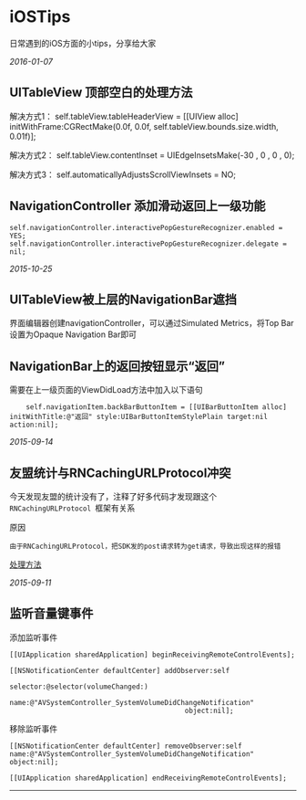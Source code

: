 # iOSTips
日常遇到的iOS方面的小tips，分享给大家


_2016-01-07_

## UITableView 顶部空白的处理方法

解决方式1：
self.tableView.tableHeaderView = [[UIView alloc] initWithFrame:CGRectMake(0.0f, 0.0f, self.tableView.bounds.size.width, 0.01f)];
 
解决方式2：
self.tableView.contentInset = UIEdgeInsetsMake(-30 , 0 , 0 , 0);
 
解决方式3：
self.automaticallyAdjustsScrollViewInsets = NO;

## NavigationController 添加滑动返回上一级功能

	self.navigationController.interactivePopGestureRecognizer.enabled = YES;
    self.navigationController.interactivePopGestureRecognizer.delegate = nil;


_2015-10-25_

## UITableView被上层的NavigationBar遮挡

界面编辑器创建navigationController，可以通过Simulated Metrics，将Top Bar设置为Opaque Navigation Bar即可



## NavigationBar上的返回按钮显示“返回”

需要在上一级页面的ViewDidLoad方法中加入以下语句

	    self.navigationItem.backBarButtonItem = [[UIBarButtonItem alloc] initWithTitle:@"返回" style:UIBarButtonItemStylePlain target:nil action:nil];






_2015-09-14_

## 友盟统计与RNCachingURLProtocol冲突

今天发现友盟的统计没有了，注释了好多代码才发现跟这个`RNCachingURLProtocol `框架有关系

原因

	由于RNCachingURLProtocol，把SDK发的post请求转为get请求，导致出现这样的报错


[处理方法](http://bbs.umeng.com/thread-4029-1-1.html)


_2015-09-11_

## 监听音量键事件


添加监听事件

	[[UIApplication sharedApplication] beginReceivingRemoteControlEvents];
        
    [[NSNotificationCenter defaultCenter] addObserver:self
                                             selector:@selector(volumeChanged:)
                                                 name:@"AVSystemController_SystemVolumeDidChangeNotification"
                                               object:nil];
                                                   
移除监听事件

	[[NSNotificationCenter defaultCenter] removeObserver:self name:@"AVSystemController_SystemVolumeDidChangeNotification" object:nil];
    
    [[UIApplication sharedApplication] endReceivingRemoteControlEvents];
    
----    
                                       



